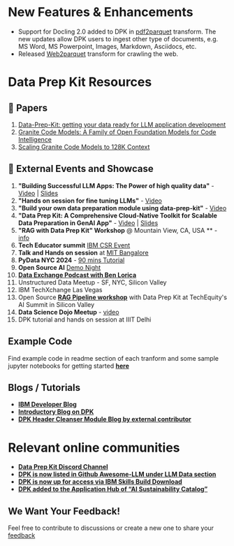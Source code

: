 # New Features & Enhancements

- Support for Docling 2.0 added to DPK in [pdf2parquet](https://github.com/IBM/data-prep-kit/tree/dev/transforms/language/pdf2parquet/python) transform. The new updates allow DPK users to ingest other type of documents, e.g. MS Word, MS Powerpoint, Images, Markdown, Asciidocs, etc.
- Released [Web2parquet](https://github.com/IBM/data-prep-kit/tree/dev/transforms/universal/web2parquet) transform for crawling the web.

# Data Prep Kit Resources

## 📄 Papers

1. [Data-Prep-Kit: getting your data ready for LLM application development](https://arxiv.org/abs/2409.18164)
2. [Granite Code Models: A Family of Open Foundation Models for Code Intelligence](https://arxiv.org/abs/2405.04324)
3. [Scaling Granite Code Models to 128K Context](https://arxiv.org/abs/2407.13739)


## 🎤 External Events and Showcase

1. **"Building Successful LLM Apps: The Power of high quality data"** - [Video](https://www.youtube.com/watch?v=u_2uiZBBVIE)  |   [Slides](https://www.slideshare.net/slideshow/data_prep_techniques_challenges_methods-pdf-a190/271527890)
2. **"Hands on session for fine tuning LLMs"** - [Video](https://www.youtube.com/watch?v=VEHIA3E64DM)
3. **"Build your own data preparation module using data-prep-kit"** - [Video](https://www.youtube.com/watch?v=0WUMG6HIgMg)
4. **"Data Prep Kit: A Comprehensive Cloud-Native Toolkit for Scalable Data Preparation in GenAI App"** - [Video](https://www.youtube.com/watch?v=WJ147TGULwo) | [Slides](https://ossaidevjapan24.sched.com/event/1jKBm)
5. **"RAG with Data Prep Kit" Workshop** @ Mountain View, CA, USA ** - [info](https://github.com/sujee/data-prep-kit-examples/blob/main/events/2024-09-21__RAG-workshop-data-riders.md)
6. **Tech Educator summit** [IBM CSR Event](https://www.linkedin.com/posts/aanchalaggarwal_github-ibmdata-prep-kit-open-source-project-activity-7254062098295472128-OA_x?utm_source=share&utm_medium=member_desktop)
7. **Talk and Hands on session** at [MIT Bangalore](https://www.linkedin.com/posts/saptha-surendran-71a4a0ab_ibmresearch-dataprepkit-llms-activity-7261987741087801346-h0no?utm_source=share&utm_medium=member_desktop)
8. **PyData NYC 2024** - [90 mins Tutorial](https://nyc2024.pydata.org/cfp/talk/AWLTZP/)
9. **Open Source AI** [Demo Night](https://lu.ma/oss-ai?tk=A8BgIt)
10. [**Data Exchange Podcast with Ben Lorica**](https://thedataexchange.media/ibm-data-prep-kit/)
11. Unstructured Data Meetup - SF, NYC, Silicon Valley
12. IBM TechXchange Las Vegas
13. Open Source [**RAG Pipeline workshop**](https://www.linkedin.com/posts/sujeemaniyam_dataprepkit-workshop-llm-activity-7256176802383986688-2UKc?utm_source=share&utm_medium=member_desktop) with Data Prep Kit at TechEquity's AI Summit in Silicon Valley
14. **Data Science Dojo Meetup** - [video](https://datasciencedojo.com/tutorial/data-preparation-toolkit/)
15. DPK tutorial and hands on session at IIIT Delhi


## Example Code
Find example code in readme section of each tranform and some sample jupyter notebooks for getting started [**here**](examples/notebooks)

## Blogs / Tutorials

- [**IBM Developer Blog**](https://developer.ibm.com/blogs/awb-unleash-potential-llms-data-prep-kit/) 
- [**Introductory Blog on DPK**](https://www.linkedin.com/pulse/unleashing-potential-large-language-models-through-data-aanchal-goyal-fgtff)
- [**DPK Header Cleanser Module Blog by external contributor**](https://www.linkedin.com/pulse/enhancing-data-quality-developing-header-cleansing-tool-kalathiya-i1ohc/?trackingId=6iAeBkBBRrOLijg3LTzIGA%3D%3D) 


# Relevant online communities

- [**Data Prep Kit Discord Channel**](https://discord.com/channels/1276554812359442504/1303454647427661866)
- [**DPK is now listed in Github Awesome-LLM under LLM Data section**](https://github.com/Hannibal046/Awesome-LLM)
- [**DPK is now up for access via IBM Skills Build Download**](https://academic.ibm.com/a2mt/downloads/artificial_intelligence#/)
- [**DPK added to the Application Hub of “AI Sustainability Catalog”**](https://enterprise-neurosystem.github.io/Sustainability-Catalog/)

## We Want Your Feedback!
 Feel free to contribute to discussions or create a new one to share your [feedback](https://github.com/IBM/data-prep-kit/discussions)


